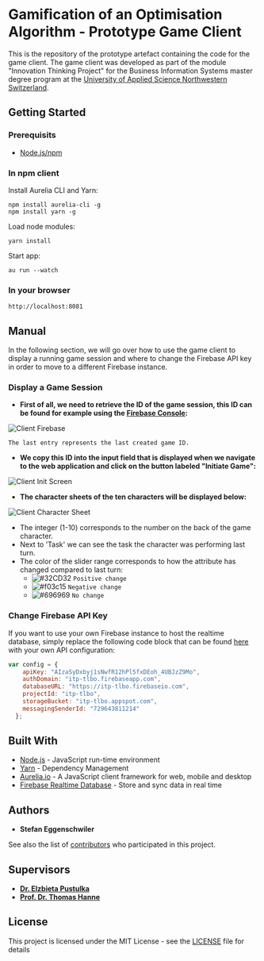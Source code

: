 # Gamiﬁcation of an Optimisation Algorithm - Prototype Game Client

This is the repository of the prototype artefact containing the code for the game client. The game client was developed as part of the module "Innovation Thinking Project" for the Business Information Systems master degree program at the [University of Applied Science Northwestern Switzerland](https://www.fhnw.ch/en/degree-programmes/business/msc-bis).

## Getting Started

### Prerequisits

* [Node.js/npm](https://nodejs.org/en/download/)

### In npm client
Install Aurelia CLI and Yarn:

```
npm install aurelia-cli -g
npm install yarn -g
```

Load node modules:
```
yarn install
```

Start app:
```
au run --watch
```
### In your browser
```
http://localhost:8081
```

## Manual
In the following section, we will go over how to use the game client to display a running game session and where to change the Firebase API key in order to move to a different Firebase instance.

### Display a Game Session

* **First of all, we need to retrieve the ID of the game session, this ID can be found for example using the [Firebase Console](https://console.firebase.google.com/):**

![Client Firebase](https://drive.switch.ch/index.php/s/uu0jnEqBLu2H9Xa/download?path=%2F&files=Client_Firebase.PNG)

```
The last entry represents the last created game ID.
```

* **We copy this ID into the input field that is displayed when we navigate to the web application and click on the button labeled "Initiate Game":**

![Client Init Screen](https://drive.switch.ch/index.php/s/uu0jnEqBLu2H9Xa/download?path=%2F&files=Client_Init.PNG)
* **The character sheets of the ten characters will be displayed below:**

![Client Character Sheet](https://drive.switch.ch/index.php/s/uu0jnEqBLu2H9Xa/download?path=%2F&files=Client_Sheet.PNG)

* The integer (1-10) corresponds to the number on the back of the game character.
* Next to 'Task' we can see the task the character was performing last turn.
* The color of the slider range corresponds to how the attribute has changed compared to last turn:
  * ![#32CD32](https://placehold.it/15/32CD32/000000?text=+) `Positive change`
  * ![#f03c15](https://placehold.it/15/f03c15/000000?text=+) `Negative change`
  * ![#696969](https://placehold.it/15/696969/000000?text=+) `No change`

### Change Firebase API Key

If you want to use your own Firebase instance to host the realtime database, simply replace the following code block that can be found [here](https://github.com/StefanEggenschwiler/TLBO-GameClient/blob/master/src/main.ts#L39) with your own API configuration:
```javascript
var config = {
    apiKey: "AIzaSyDxbyj1sNwfR12hPl5fxDEoh_4UBJzZ9Mo",
    authDomain: "itp-tlbo.firebaseapp.com",
    databaseURL: "https://itp-tlbo.firebaseio.com",
    projectId: "itp-tlbo",
    storageBucket: "itp-tlbo.appspot.com",
    messagingSenderId: "729643811214"
  };
```

## Built With

* [Node.js](https://nodejs.org/en/) - JavaScript run-time environment
* [Yarn](https://yarnpkg.com/lang/en/) - Dependency Management 
* [Aurelia.io](https://aurelia.io/) - A JavaScript client framework for web, mobile and desktop
* [Firebase Realtime Database](https://firebase.google.com/products/realtime-database/) - Store and sync data in real time

## Authors

* **Stefan Eggenschwiler**

See also the list of [contributors](https://github.com/StefanEggenschwiler/TLBO-GameClient/contributors) who participated in this project.

## Supervisors

* **[Dr. Elzbieta Pustulka](https://www.fhnw.ch/de/personen/elzbieta-pustulka)**
* **[Prof. Dr. Thomas Hanne](https://www.fhnw.ch/de/personen/thomas-hanne)**

## License

This project is licensed under the MIT License - see the [LICENSE](LICENSE) file for details
